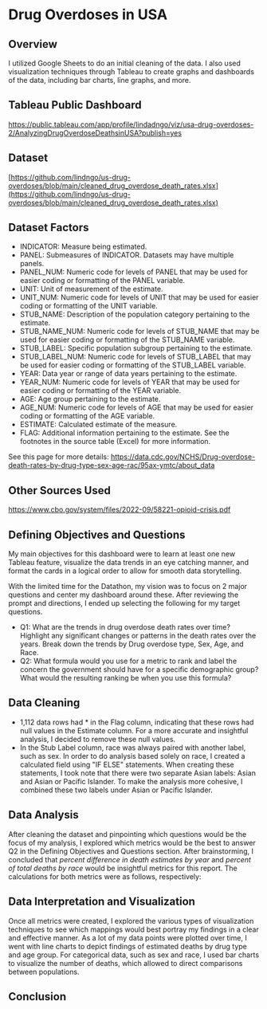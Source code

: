# Drug Overdoses in USA

## Overview
I utilized Google Sheets to do an initial cleaning of the data. I also used visualization techniques through Tableau to create graphs and dashboards of the data, including bar charts, line graphs, and more.

## Tableau Public Dashboard
https://public.tableau.com/app/profile/lindadngo/viz/usa-drug-overdoses-2/AnalyzingDrugOverdoseDeathsinUSA?publish=yes

## Dataset
[https://github.com/lindngo/us-drug-overdoses/blob/main/cleaned_drug_overdose_death_rates.xlsx](https://github.com/lindngo/us-drug-overdoses/blob/main/cleaned_drug_overdose_death_rates.xlsx)

## Dataset Factors
- INDICATOR: Measure being estimated.
- PANEL: Submeasures of INDICATOR. Datasets may have multiple panels.
- PANEL_NUM: Numeric code for levels of PANEL that may be used for easier coding or formatting of the PANEL variable.
- UNIT:	Unit of measurement of the estimate.
- UNIT_NUM:	Numeric code for levels of UNIT that may be used for easier coding or formatting of the UNIT variable.
- STUB_NAME: Description of the population category pertaining to the estimate.
- STUB_NAME_NUM: Numeric code for levels of STUB_NAME that may be used for easier coding or formatting of the STUB_NAME variable.
- STUB_LABEL: Specific population subgroup pertaining to the estimate.
- STUB_LABEL_NUM: Numeric code for levels of STUB_LABEL that may be used for easier coding or formatting of the STUB_LABEL variable.
- YEAR: Data year or range of data years pertaining to the estimate.
- YEAR_NUM:	Numeric code for levels of YEAR that may be used for easier coding or formatting of the YEAR variable.
- AGE:	Age group pertaining to the estimate.
- AGE_NUM:	Numeric code for levels of AGE that may be used for easier coding or formatting of the AGE variable.
- ESTIMATE:	Calculated estimate of the measure.
- FLAG:	Additional information pertaining to the estimate. See the footnotes in the source table (Excel) for more information.

See this page for more details: https://data.cdc.gov/NCHS/Drug-overdose-death-rates-by-drug-type-sex-age-rac/95ax-ymtc/about_data

## Other Sources Used
https://www.cbo.gov/system/files/2022-09/58221-opioid-crisis.pdf

## Defining Objectives and Questions
My main objectives for this dashboard were to learn at least one new Tableau feature, visualize the data trends in an eye catching manner, and format the cards in a logical order to allow for smooth data storytelling.

With the limited time for the Datathon, my vision was to focus on 2 major questions and center my dashboard around these. After reviewing the prompt and directions, I ended up selecting the following for my target questions.

- Q1: What are the trends in drug overdose death rates over time? Highlight any significant changes or patterns in the death rates over the years. Break down the trends by Drug overdose type, Sex, Age, and Race.
- Q2: What formula would you use for a metric to rank and label the concern the government should have for a specific demographic group? What would the resulting ranking be when you use this formula? 


## Data Cleaning
- 1,112 data rows had * in the Flag column, indicating that these rows had null values in the Estimate column. For a more accurate and insightful analysis, I decided to remove these null values.
- In the Stub Label column, race was always paired with another label, such as sex. In order to do analysis based solely on race, I created a calculated field using "IF ELSE" statements. When creating these statements, I took note that there were two separate Asian labels: Asian and Asian or Pacific Islander. To make the analysis more cohesive, I combined these two labels under Asian or Pacific Islander.


## Data Analysis
After cleaning the dataset and pinpointing which questions would be the focus of my analysis, I explored which metrics would be the best to answer Q2 in the Defining Objectives and Questions section. After brainstorming, I concluded that *percent difference in death estimates by year* and *percent of total deaths by race* would be insightful metrics for this report. The calculations for both metrics were as follows, respectively: 

## Data Interpretation and Visualization
Once all metrics were created, I explored the various types of visualization techniques to see which mappings would best portray my findings in a clear and effective manner. As a lot of my data points were plotted over time, I went with line charts to depict findings of estimated deaths by drug type and age group. For categorical data, such as sex and race, I used bar charts to visualize the number of deaths, which allowed to direct comparisons between populations.

## Conclusion
